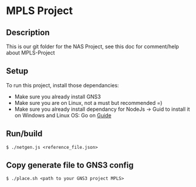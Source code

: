 # MPLS Project

## Description
This is our git folder for the NAS Project, see this doc for comment/help about MPLS-Project


## Setup
To run this project, install those dependancies:
* Make sure you already install GNS3
* Make sure you are on Linux, not a must but recommended =)
* Make sure you already install dependancy for NodeJs -> Guid to install it on Windows and Linux OS: Go on [Guide](https://aboutreact.com/guide-to-install-npm-and-nodejs/)

## Run/build
```
$ ./netgen.js <reference_file.json>
```
## Copy generate file to GNS3 config
```
$ ./place.sh <path to your GNS3 project MPLS>
```